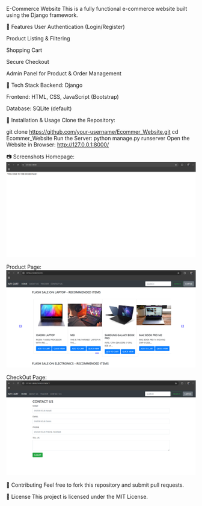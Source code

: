 E-Commerce Website 
This is a fully functional e-commerce website built using the Django framework.

📌 Features
User Authentication (Login/Register)

Product Listing & Filtering

Shopping Cart

Secure Checkout

Admin Panel for Product & Order Management

📌 Tech Stack
Backend: Django

Frontend: HTML, CSS, JavaScript (Bootstrap)

Database: SQLite (default)

🔧 Installation & Usage
Clone the Repository:

git clone https://github.com/your-username/Ecommer_Website.git
cd Ecommer_Website
Run the Server:
python manage.py runserver
Open the Website in Browser:
http://127.0.0.1:8000/

📷 Screenshots
Homepage:  
![Homepage](GitHub%20Resources/home.png)  

Product Page:  
![Product Page](GitHub%20Resources/shop.png) 

CheckOut Page:  
![Product Page](GitHub%20Resources/checkout.png) 

🤝 Contributing
Feel free to fork this repository and submit pull requests.

📜 License
This project is licensed under the MIT License.
